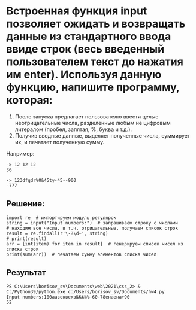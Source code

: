 # Встроенная функция input позволяет ожидать и возвращать данные из стандартного ввода ввиде строк (весь введенный пользователем текст до нажатия им enter). Используя данную функцию, напишите программу, которая:

1. После запуска предлагает пользователю ввести целые неотрицательные числа,
разделенные любым не цифровым литералом (пробел, запятая, %, буква и т.д.).
2. Получив вводные данные, выделяет полученные числа, суммирует их,
и печатает полученную сумму.

Например:
```
-> 12 12 12
36

-> 123dfgdr%0&45ty-45--900
-777
```
## Решение:
```
import re  # импортируем модуль регулярок
string = input("Input numbers:")  # запрашиваем строку с числами
# находим все числа, в т.ч. отрицательные, получаем список строк
result = re.findall(r'\-?\d+', string)
# print(result)
arr = [int(item) for item in result]  # генерируем список чисел из списка строк
print(sum(arr))  # печатаем сумму элементов списка чисел
```

## Результат
```
PS C:\Users\borisov_sv\Documents\web\2021\css_2> & C:/Python39/python.exe c:/Users/borisov_sv/Documents/hw4.py
Input numbers:100аавеквекв№№№%%-60-78енаена+90
52
```
